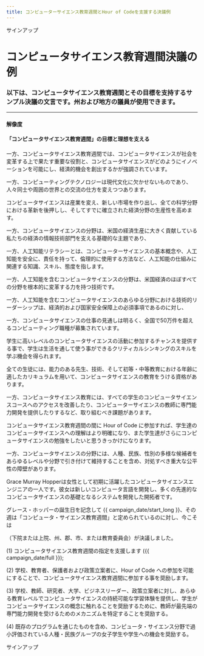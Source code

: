 ```yaml
---
title: コンピューターサイエンス教育週間とHour of Codeを支援する決議例
---
```


サインアップ

# コンピュータサイエンス教育週間決議の例

### 以下は、コンピュータサイエンス教育週間とその目標を支持するサンプル決議の文言です。州および地方の議員が使用できます。

* * *

#### **解像度**  


#### 「コンピュータサイエンス教育週間」の目標と理想を支える

一方、コンピュータサイエンス教育週間では、コンピュータサイエンスが社会を変革する上で果たす重要な役割と、コンピュータサイエンスがどのようにイノベーションを可能にし、経済的機会を創出するかが強調されています。

一方、コンピューティングテクノロジーは現代文化に欠かせないものであり、人々同士や周囲の世界との交流の仕方を変えつつあります。

コンピュータサイエンスは産業を変え、新しい市場を作り出し、全ての科学分野における革新を後押しし、そしてすでに確立された経済分野の生産性を高めます。

一方、コンピュータサイエンスの分野は、米国の経済生産に大きく貢献している私たちの経済の情報技術部門を支える基礎的な主題であり、

一方、人工知能リテラシーとは、コンピューターサイエンスの基本概念や、人工知能を安全に、責任を持って、倫理的に使用する方法など、人工知能の仕組みに関連する知識、スキル、態度を指します。

一方、人工知能を含むコンピュータサイエンスの分野は、米国経済のほぼすべての分野を根本的に変革する力を持つ技術です。

一方、人工知能を含むコンピュータサイエンスのあらゆる分野における技術的リーダーシップは、経済的および国家安全保障上の必須事項であるのに対し、

一方、コンピュータサイエンスの仕事の見通しは明るく、全国で50万件を超えるコンピューティング職種が募集されています。

学生に高いレベルのコンピュータサイエンスの活動に参加するチャンスを提供する事で、学生は生活を通して使う事ができるクリティカルシンキングのスキルを学ぶ機会を得られます。

全ての生徒には、能力のある先生、技術、そして初等・中等教育における年齢に適したカリキュラムを用いて、コンピュータサイエンスの教育をうける資格があります。

一方、コンピュータサイエンス教育には、すべての学生のコンピュータサイエンスコースへのアクセスを改善したり、コンピューターサイエンスの教師に専門能力開発を提供したりするなど、取り組むべき課題があります。

コンピュータサイエンス教育週間の間に Hour of Code に参加すれば、学生達のコンピュータサイエンスへの理解はより明確になり、また学生達がさらにコンピュータサイエンスの勉強をしたいと思うきっかけになります。

一方、コンピュータサイエンスの分野には、人種、民族、性別の多様な候補者をあらゆるレベルや分野で引き付けて維持することを含め、対処すべき重大な公平性の障壁があります。

Grace Murray Hopperは女性として初期に活躍したコンピュータサイエンスエンジニアの一人です。彼女は新しいコンピュータ言語を開発し、多くの先進的なコンピュータサイエンスの基礎となるシステムを開発した開拓者です。

グレース・ホッパーの誕生日を記念して {{ campaign_date/start_long }}、その週は「コンピュータ・サイエンス教育週間」と定められているのに対し、今こそは <br />

（下院または上院、州、郡、市、または教育委員会）が決議しました。

(1) コンピュータサイエンス教育週間の指定を支援します ({{ campaign_date/full }});

(2) 学校、教育者、保護者および政策立案者に、Hour of Code への参加を可能にすることで、コンピュータサイエンス教育週間に参加する事を奨励します。

(3) 学校、教師、研究者、大学、ビジネスリーダー、政策立案者に対し、あらゆる教育レベルでコンピュータサイエンスの持続可能な学習体験を提供し、学生がコンピュータサイエンスの概念に触れることを奨励するために、教師が最先端の専門能力開発を受けるためのメカニズムを特定することを奨励する。

(4) 既存のプログラムを通じたものを含め、コンピュータ・サイエンス分野で過小評価されている人種・民族グループの女子学生や学生への機会を奨励する。

サインアップ
